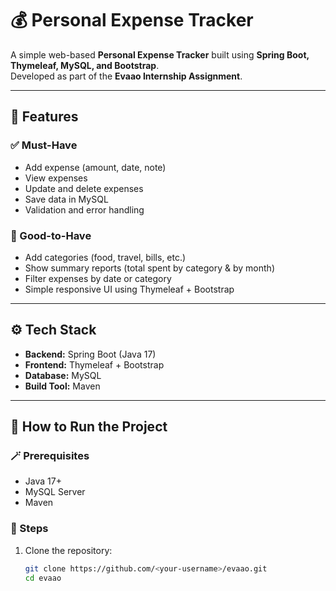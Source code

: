 # 💰 Personal Expense Tracker

A simple web-based **Personal Expense Tracker** built using **Spring Boot, Thymeleaf, MySQL, and Bootstrap**.  
Developed as part of the **Evaao Internship Assignment**.

---

## 🚀 Features

### ✅ Must-Have
- Add expense (amount, date, note)
- View expenses
- Update and delete expenses
- Save data in MySQL
- Validation and error handling

### 🌟 Good-to-Have
- Add categories (food, travel, bills, etc.)
- Show summary reports (total spent by category & by month)
- Filter expenses by date or category
- Simple responsive UI using Thymeleaf + Bootstrap

---

## ⚙️ Tech Stack
- **Backend:** Spring Boot (Java 17)
- **Frontend:** Thymeleaf + Bootstrap
- **Database:** MySQL
- **Build Tool:** Maven

---

## 🧩 How to Run the Project

### 🪄 Prerequisites
- Java 17+
- MySQL Server
- Maven

### 🔧 Steps
1. Clone the repository:
   ```bash
   git clone https://github.com/<your-username>/evaao.git
   cd evaao
   
